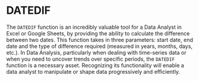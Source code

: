 # DATEDIF

The `DATEDIF` function is an incredibly valuable tool for a Data Analyst in Excel or Google Sheets, by providing the ability to calculate the difference between two dates. This function takes in three parameters: start date, end date and the type of difference required (measured in years, months, days, etc.). In Data Analysis, particularly when dealing with time-series data or when you need to uncover trends over specific periods, the `DATEDIF` function is a necessary asset. Recognizing its functionality will enable a data analyst to manipulate or shape data progressively and efficiently.